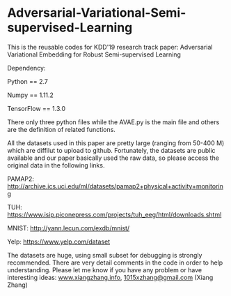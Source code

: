 # Adversarial-Variational-Semi-supervised-Learning
This is the reusable codes for KDD'19 research track paper: Adversarial Variational Embedding for Robust Semi-supervised Learning

Dependency:

Python == 2.7

Numpy == 1.11.2

TensorFlow == 1.3.0

There only three python files while the AVAE.py is the main file and others are the definition of related functions. 

All the datasets used in this paper are pretty large (ranging from 50-400 M) which are diffilut to upload to github. Fortunately, the datasets are public available and our paper basically used the raw data, so please access the original data in the following links. 

PAMAP2: http://archive.ics.uci.edu/ml/datasets/pamap2+physical+activity+monitoring

TUH: https://www.isip.piconepress.com/projects/tuh_eeg/html/downloads.shtml

MNIST: http://yann.lecun.com/exdb/mnist/

Yelp: https://www.yelp.com/dataset

The datasets are huge, using small subset for debugging is strongly recommended. There are very detail comments in the code in order to help understanding. Please let me know if you have any problem or have interesting ideas:  www.xiangzhang.info, 1015xzhang@gmail.com (Xiang Zhang)

